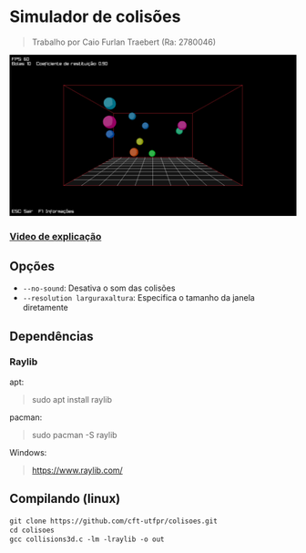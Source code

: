 # Simulador de colisões
> Trabalho por Caio Furlan Traebert (Ra: 2780046)

<img src="assets/Screenshot_3D.png">

### [Video de explicação](https://www.youtube.com/watch?v=tBQk_vrPl2E)

## Opções
- `--no-sound`: Desativa o som das colisões
- `--resolution larguraxaltura`: Especifica o tamanho da janela diretamente

## Dependências
### Raylib

apt:

>sudo apt install raylib

pacman:

>sudo pacman -S raylib

Windows:

>https://www.raylib.com/

## Compilando (linux)

```
git clone https://github.com/cft-utfpr/colisoes.git
cd colisoes
gcc collisions3d.c -lm -lraylib -o out
```
